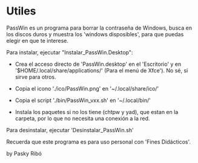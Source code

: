 # Utiles
PassWin es un programa para borrar la contraseña de Windows, busca en los discos duros y muestra los 'windows disposibles',
para que puedas elegir en que te interese.

Para instalar, ejecutar "Instalar_PassWin.Desktop":

 * Crea el acceso directo de 'PassWin.desktop' en el 'Escritorio' y en '$HOME/.local/share/applications/' (Para el menú de Xfce'). No sé, si sirve para otros.
 
 * Copia el icono './ico/PassWin.png' en '~/.local/share/ico/'
 
 * Copia el script './bin/PassWin_vxx.sh' en '~/.local/bin/'
 
 * Instala los paquetes si no los tiene  (chtpw y yad), que estan en la carpeta, por lo que no necesita una conexión a la red.


Para desinstalar, ejecutar 'Desinstalar_PassWin.sh'

Recuerda que este programa es para uso personal con 'Fines Didácticos'.


by Pasky Ribó
